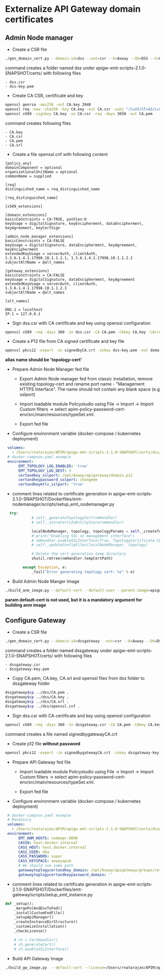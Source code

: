 # Externalize API Gateway domain certificates

## Admin Node manager

- Create a CSR file
```bash
./gen_domain_cert.py --domain-id=dss --out=csr --O=Axway --OU=DSS --C=US --ST=AZ --L=Scottsdale --pass-file=rootcerts/pass.txt
```
command creates a folder named dss under apigw-emt-scripts-2.1.0-SNAPSHOT/certs/ with following files

    - dss.csr
    - dss-key.pem

- Create CA CSR, certificate and key
```bash
openssl genrsa -aes256 -out CA.key 2048
openssl req -new -sha256 -key CA.key -out CA.csr -subj "/C=US/ST=AZ/L=Scottsdale/O=AXWAY/CN=CACERTIFICATE"
openssl x509 -signkey CA.key -in CA.csr -req -days 3650 -out CA.pem
```
command creates following files

    - CA.key
    - CA.csr
    - CA.pem
    - CA.srl

- Create a file openssl.cnf with following content

```text
[policy_any]
domainComponent = optional
organizationalUnitName = optional
commonName = supplied

[req]
distinguished_name = req_distinguished_name

[req_distinguished_name]

[x509_extensions]

[domain_extensions]
basicConstraints = CA:TRUE, pathlen:0
keyUsage = digitalSignature, keyEncipherment, dataEncipherment, keyAgreement, keyCertSign

[admin_node_manager_extensions]
basicConstraints = CA:FALSE
keyUsage = digitalSignature, dataEncipherment, keyAgreement, keyEncipherment
extendedKeyUsage = serverAuth, clientAuth, 1.3.6.1.4.1.17998.10.1.1.2.1, 1.3.6.1.4.1.17998.10.1.1.2.2
subjectAltName = @alt_names

[gateway_extensions]
basicConstraints = CA:FALSE
keyUsage = digitalSignature, dataEncipherment, keyAgreement
extendedKeyUsage = serverAuth, clientAuth, 1.3.6.1.4.1.17998.10.1.1.2.3
subjectAltName = @alt_names

[alt_names]

DNS.1 = localhost
IP.1 = 127.0.0.1

```

- Sign dss.csr with CA certificate and key using openssl configuration 

```bash
openssl x509 -req -days 360 -in dss.csr -CA CA.pem -CAkey CA.key -CAcreateserial -out signedbyCA.crt -sha256 -extensions admin_node_manager_extensions -extfile openssl.cnf
```

- Create a P12 file from CA signed certificate and key file

```bash
openssl pkcs12 -export -in signedbyCA.crt -inkey dss-key.pem -out domain.p12 -chain -CAfile CA.pem -name 'topology-cert'
```
**alias name should be 'topology-cert'**

- Prepare Admin Node Manager fed file

    - Export Admin Node manager fed from classic installation, remove existing topology-cert and rename port name - "Management HTTPS Interface". The name should not contain any blank space (e.g sslport)

    - Import loadable module
  Policystudio using File -> Import -> Import Custom filters -> select apim-policy-password-cert-env/src/main/resources/typeSet.xml.
      
    - Export fed file
    
- Configure environment variable (docker-compose / kubernetes deployment)

```yaml
 volumes:
   - /Users/rnatarajan/APIM/apigw-emt-scripts-2.1.0-SNAPSHOT/certs/dss/p12:/opt/Axway/apigateway/groups/certs/
 # docker-compose.yaml example
 environment:
      EMT_TOPOLOGY_LOG_ENABLED: 'true'
      EMT_TOPOLOGY_LOG_DEST: 3
      certandkey_sslport: /opt/Axway/apigateway/domain.p12
      certandkeypassword_sslport: changeme
      certandkeymtls_sslport: 'true'
```
    
- comment lines related to certificate generation in apigw-emt-scripts-2.1.0-SNAPSHOT/Dockerfiles/emt-nodemanager/scripts/setup_emt_nodemanager.py
```python
  try:
            # self._generateTopologyCert(nmHandler)
            # self._storeCertsInEntityStore(nmHandler)

            localNodeManager, topology, topologyParams = self._createTopologyJson()
            # print("Enabling SSL on management interface")
            # nmHandler.enableSSLInterface(True, TopologyCertificate.CERT_ALIAS, topologyParams)
            # self._updateConfigFiles(localNodeManager, topology)

            # Delete the cert generation temp directory
            shutil.rmtree(nmHandler.tempCertPath)

        except Exception, e:
            _fail("Error generating topology cert: %s" % e)
```
- Build Admin Node Manger Image

```bash
./build_anm_image.py --default-cert --default-user --parent-image=apigw-base --merge-dir=/Users/rnatarajan/APIM/apigw-emt-scripts-2.1.0-SNAPSHOT/apigateway --fed extanm.fed --out-image=admin-node-manager-ext-ca-env:latest
```
**param default-cert is not used, but it is a mandatory argument for building anm image**

## Configure Gateway

- Create a CSR file

```bash
./gen_domain_cert.py --domain-id=dssgateway --out=csr --O=Axway --OU=DSS --C=US --ST=AZ --L=Scottsdale --pass-file=rootcerts/pass.txt
```
command creates a folder named dssgateway under apigw-emt-scripts-2.1.0-SNAPSHOT/certs/ with following files

    - dssgateway.csr
    - dssgateway-key.pem
- Copy CA.pem, CA.key, CA.srl and openssl files from dss folder to dssgateway folder

```bash
dssgateway$cp ../dss/CA.pem .
dssgateway$cp ../dss/CA.key .
dssgateway$cp ../dss/CA.srl .
dssgateway$cp ../dss/openssl.cnf .
```
- Sign dss.csr with CA certificate and key using openssl configuration

```bash
openssl x509 -req -days 360 -in dssgateway.csr -CA CA.pem -CAkey CA.key -CAcreateserial -out signedbygatewayCA.crt -sha256 -extensions gateway_extensions -extfile openssl.cnf
```

command creates a file named signedbygatewayCA.crt

- Create p12 file **without password**

```bash
openssl pkcs12 -export -in signedbygatewayCA.crt -inkey dssgateway-key.pem -out topology.p12 -chain -CAfile CA.pem -name 'topology-cert' -passout pass:
```

- Prepare API Gateway fed file

    - Import loadable module
      Policystudio using File -> Import -> Import Custom filters -> select apim-policy-password-cert-env/src/main/resources/typeSet.xml.

    - Export fed file

- Configure environment variable (docker-compose / kubernetes deployment)

```yaml
 # docker-compose.yaml example
 # Mandatory 
 volumes:
   - /Users/rnatarajan/APIM/apigw-emt-scripts-2.1.0-SNAPSHOT/certs/dssgateway/p12:/opt/Axway/apigateway/groups/certs/
 environment:
      EMT_ANM_HOSTS: nodemgr:8090
      CASS0: host.docker.internal
      CASS_HOST: host.docker.internal
      CASS_USER: dba
      CASS_PASSWORD: super
      CASS_KEYSPACE: axwayapim
      # We should use same path
      gatewaytoplogycertandkey_domain: /opt/Axway/apigateway/groups/certs/topology.p12
      gatewaytoplogycertandkeypassword_domain: ''
```

- comment lines related to certificate generation in apigw-emt-scripts-2.1.0-SNAPSHOT/Dockerfiles/emt-gateway/scripts/setup_emt_instance.py

```python
def _setup():
    _mergePolAndEnvToFed()
    _installCustomFedFile()
    _setupApiManager()
    _createInstanceDirStructure()
    _customizeInstallation()
    _checkLicense()

    # ch = CertHandler()
    # ch.generateCert()
    # ch.enableSSLInterface()
```

- Build API Gateway Image
```bash
./build_gw_image.py  --default-cert --license=/Users/rnatarajan/APIM/apigw-emt-scripts-2.1.0-SNAPSHOT/licenses/apim.lic --parent-image=apigw-base --merge-dir=/Users/rnatarajan/APIM/apigw-emt-scripts-2.1.0-SNAPSHOT/apigateway --fed=container_env.fed --out-image=apim-cert-ca-env:latest
```